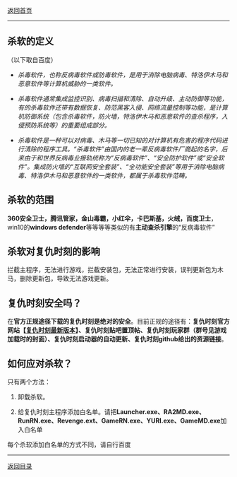 
[返回首页](/index.md)

***



## 杀软的定义
（以下取自百度）

- _杀毒软件，也称反病毒软件或防毒软件，是用于消除电脑病毒、特洛伊木马和恶意软件等计算机威胁的一类软件。_

- _杀毒软件通常集成监控识别、病毒扫描和清除、自动升级、主动防御等功能，有的杀毒软件还带有数据恢复、防范黑客入侵、网络流量控制等功能，是计算机防御系统（包含杀毒软件，防火墙，特洛伊木马和恶意软件的查杀程序，入侵预防系统等）的重要组成部分。_

- _杀毒软件是一种可以对病毒、木马等一切已知的对计算机有危害的程序代码进行清除的程序工具。“杀毒软件”由国内的老一辈反病毒软件厂商起的名字，后来由于和世界反病毒业接轨统称为“反病毒软件”、“安全防护软件”或“安全软件”。集成防火墙的“互联网安全套装”、“全功能安全套装”等用于消除电脑病毒、特洛伊木马和恶意软件的一类软件，都属于杀毒软件范畴。_

## 杀软的范围
**360安全卫士，腾讯管家，金山毒霸，小红伞，卡巴斯基，火绒，百度卫士**，win10的**windows defender**等等等等类似的有**主动查杀引擎**的“反病毒软件”

## 杀软对复仇时刻的影响
拦截主程序，无法进行游戏，拦截安装包，无法正常进行安装，误判更新包为木马，删除更新包，导致无法游戏更新。

## 复仇时刻安全吗？
在**官方正规途径下载的复仇时刻是绝对的安全**。目前正规的途径有：**复仇时刻官方网站【[复仇时刻最新版本](/QuestionNAnswer/Latest-version.md)】、复仇时刻贴吧置顶帖、复仇时刻玩家群（群号见游戏加载时的封面）、复仇时刻启动器的自动更新、复仇时刻github给出的资源链接**。

## 如何应对杀软？
只有两个方法：

1. 卸载杀软。

2. 给复仇时刻主程序添加白名单。请把**Launcher.exe、RA2MD.exe、RunRN.exe、Revenge.ext、GameRN.exe、YURI.exe、GameMD.exe**加入白名单

每个杀软添加白名单的方式不同，请自行百度





***
[返回目录](/QuestionNAnswer/index.md)


 
